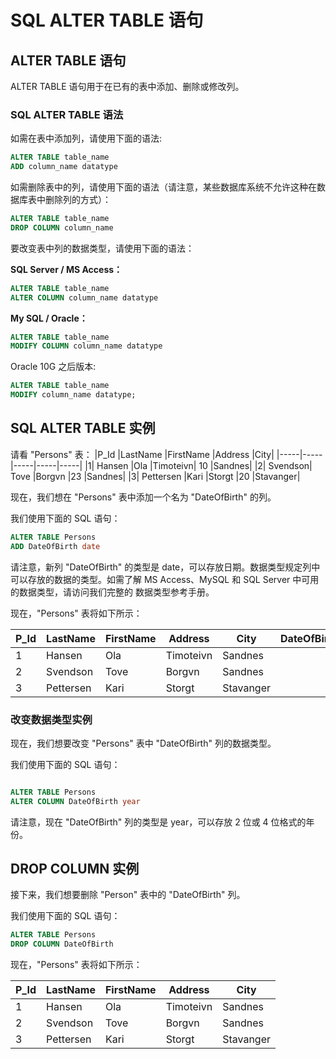 # SQL ALTER TABLE 语句
## ALTER TABLE 语句

ALTER TABLE 语句用于在已有的表中添加、删除或修改列。

### SQL ALTER TABLE 语法
如需在表中添加列，请使用下面的语法:

```sql
ALTER TABLE table_name
ADD column_name datatype

```
如需删除表中的列，请使用下面的语法（请注意，某些数据库系统不允许这种在数据库表中删除列的方式）：

```sql
ALTER TABLE table_name
DROP COLUMN column_name
```

要改变表中列的数据类型，请使用下面的语法：

**SQL Server / MS Access：**

```sql
ALTER TABLE table_name
ALTER COLUMN column_name datatype
```

**My SQL / Oracle：**

```sql
ALTER TABLE table_name
MODIFY COLUMN column_name datatype
```

Oracle 10G 之后版本:
```sql
ALTER TABLE table_name
MODIFY column_name datatype;
```

## SQL ALTER TABLE 实例
请看 "Persons" 表：
|P_Id	|LastName	|FirstName	|Address	|City|
|-----|-----|-----|-----|-----|
|1|	Hansen	|Ola	|Timoteivn| 10	|Sandnes|
|2|	Svendson|	Tove	|Borgvn |23	|Sandnes|
|3|	Pettersen	|Kari	|Storgt |20	|Stavanger|

现在，我们想在 "Persons" 表中添加一个名为 "DateOfBirth" 的列。

我们使用下面的 SQL 语句：

```sql
ALTER TABLE Persons
ADD DateOfBirth date

```

请注意，新列 "DateOfBirth" 的类型是 date，可以存放日期。数据类型规定列中可以存放的数据的类型。如需了解 MS Access、MySQL 和 SQL Server 中可用的数据类型，请访问我们完整的 数据类型参考手册。

现在，"Persons" 表将如下所示：

|P_Id|	LastName|	FirstName|	Address|	City|	DateOfBirth|
|----|----|----|----|----|----|
|1|	Hansen|	Ola|	Timoteivn|	Sandnes	|
|2|	Svendson|	Tove|	Borgvn|	Sandnes	|
|3|	Pettersen|	Kari|	Storgt|	Stavanger	|

### 改变数据类型实例

现在，我们想要改变 "Persons" 表中 "DateOfBirth" 列的数据类型。

我们使用下面的 SQL 语句：

```sql

ALTER TABLE Persons
ALTER COLUMN DateOfBirth year
```

请注意，现在 "DateOfBirth" 列的类型是 year，可以存放 2 位或 4 位格式的年份。

## DROP COLUMN 实例

接下来，我们想要删除 "Person" 表中的 "DateOfBirth" 列。

我们使用下面的 SQL 语句：

```sql
ALTER TABLE Persons
DROP COLUMN DateOfBirth

```

现在，"Persons" 表将如下所示：

|P_Id|	LastName|	FirstName|	Address|	City|
|----|----|----|----|----|
|1|	Hansen|	Ola|	Timoteivn|	Sandnes	|
|2|	Svendson|	Tove|	Borgvn|	Sandnes	|
|3|	Pettersen|	Kari|	Storgt|	Stavanger	|


